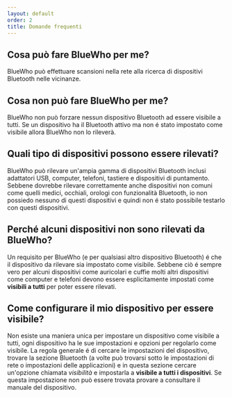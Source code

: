 ```yaml
---
layout: default
order: 2
title: Domande frequenti
---
```

## Cosa può fare BlueWho per me?

BlueWho può effettuare scansioni nella rete alla ricerca di dispositivi
Bluetooth nelle vicinanze.

## Cosa non può fare BlueWho per me?

BlueWho non può forzare nessun dispositivo Bluetooth ad essere visibile a tutti.
Se un dispositivo ha il Bluetooth attivo ma non é stato impostato come visibile
allora BlueWho non lo rileverà.

## Quali tipo di dispositivi possono essere rilevati?

BlueWho può rilevare un'ampia gamma di dispositivi Bluetooth inclusi adattatori
USB, computer, telefoni, tastiere e dispositivi di puntamento.
Sebbene dovrebbe rilevare correttamente anche dispositivi non comuni come quelli
medici, occhiali, orologi con funzionalità  Bluetooth, io non possiedo nessuno
di questi dispositivi e quindi non é stato possibile testarlo con questi
dispositivi.

## Perché alcuni dispositivi non sono rilevati da BlueWho?

Un requisito per BlueWho (e per qualsiasi altro dispositivo Bluetooth) é che il
dispositivo da rilevare sia impostato come visibile.
Sebbene ciò é sempre vero per alcuni dispositivi come auricolari e cuffie molti
altri dispositivi come computer e telefoni devono essere  esplicitamente
impostati come **visibili a tutti** per poter essere rilevati.

## Come configurare il mio dispositivo per essere visibile?

Non esiste una maniera unica per impostare un dispositivo come visibile a tutti,
ogni dispositivo ha le sue impostazioni e opzioni per regolarlo come visibile.
La regola generale é di cercare le impostazioni del dispositivo, trovare la
sezione Bluetooth (a volte può trovarsi sotto le impostazioni di rete o
impostazioni delle applicazioni) e in questa sezione cercare un'opzione chiamata
*visibilità* e impostarla a **visibile a tutti i dispositivi**.
Se questa impostazione non può essere trovata provare a consultare il manuale
del dispositivo.
